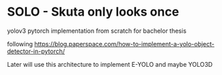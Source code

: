 # SOLO - Skuta only looks once
yolov3 pytorch implementation from scratch for bachelor thesis

following https://blog.paperspace.com/how-to-implement-a-yolo-object-detector-in-pytorch/

Later will use this architecture to implement E-YOLO and maybe YOLO3D
